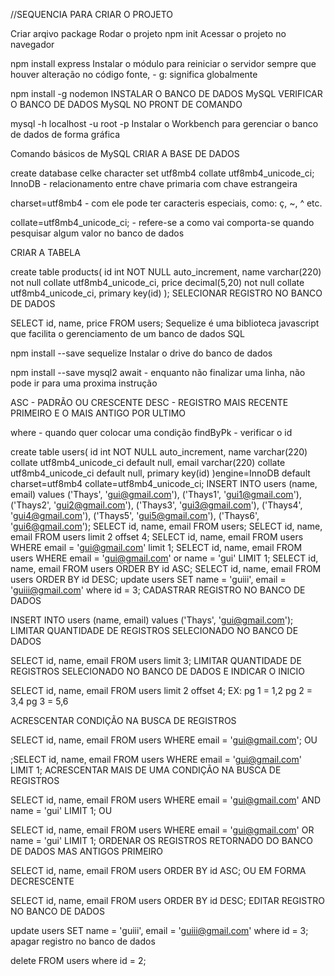 //SEQUENCIA PARA CRIAR O PROJETO

Criar arqivo package Rodar o projeto
npm init
Acessar o projeto no navegador

npm install express
Instalar o módulo para reiniciar o servidor sempre que houver alteração no código fonte, - g: significa globalmente

npm install -g nodemon
INSTALAR O BANCO DE DADOS MySQL
VERIFICAR O BANCO DE DADOS MySQL NO PRONT DE COMANDO

mysql -h localhost -u root -p
Instalar o Workbench para gerenciar o banco de dados de forma gráfica

Comando básicos de MySQL
CRIAR A BASE DE DADOS

create database celke character set utf8mb4 collate utf8mb4_unicode_ci;
InnoDB - relacionamento entre chave primaria com chave estrangeira

charset=utf8mb4 - com ele pode ter caracteris especiais, como: ç, ~, ^ etc.

collate=utf8mb4_unicode_ci; - refere-se a como vai comporta-se quando pesquisar algum valor no banco de dados

CRIAR A TABELA

create table products(
id int NOT NULL auto_increment,
name varchar(220) not null collate utf8mb4_unicode_ci,
price decimal(5,20) not null collate utf8mb4_unicode_ci,
primary key(id)
);
SELECIONAR REGISTRO NO BANCO DE DADOS

SELECT id, name, price FROM users;
Sequelize é uma biblioteca javascript que facilita o gerenciamento de um banco de dados SQL

npm install --save sequelize
Instalar o drive do banco de dados

npm install --save mysql2
await - enquanto não finalizar uma linha, não pode ir para uma proxima instrução

ASC - PADRÃO OU CRESCENTE DESC - REGISTRO MAIS RECENTE PRIMEIRO E O MAIS ANTIGO POR ULTIMO

where - quando quer colocar uma condição findByPk - verificar o id

create table users(
id int NOT NULL auto_increment,
name varchar(220) collate utf8mb4_unicode_ci default null,
email varchar(220) collate utf8mb4_unicode_ci default null,
primary key(id)
)engine=InnoDB default charset=utf8mb4 collate=utf8mb4_unicode_ci;
INSERT INTO users (name, email)
values
('Thays', 'gui@gmail.com'),
('Thays1', 'gui1@gmail.com'),
('Thays2', 'gui2@gmail.com'),
('Thays3', 'gui3@gmail.com'),
('Thays4', 'gui4@gmail.com'),
('Thays5', 'gui5@gmail.com'),
('Thays6', 'gui6@gmail.com');
SELECT id, name, email FROM users;
SELECT id, name, email FROM users limit 2 offset 4;
SELECT id, name, email FROM users WHERE email = 'gui@gmail.com' limit 1;
SELECT id, name, email FROM users WHERE email = 'gui@gmail.com' or name = 'gui' LIMIT 1;
SELECT id, name, email FROM users ORDER BY id ASC;
SELECT id, name, email FROM users ORDER BY id DESC;
update users SET name = 'guiii', email = 'guiii@gmail.com' where id = 3;
CADASTRAR REGISTRO NO BANCO DE DADOS

INSERT INTO users (name, email)
values
('Thays', 'gui@gmail.com');
LIMITAR QUANTIDADE DE REGISTROS SELECIONADO NO BANCO DE DADOS

SELECT id, name, email FROM users limit 3;
LIMITAR QUANTIDADE DE REGISTROS SELECIONADO NO BANCO DE DADOS E INDICAR O INICIO

SELECT id, name, email FROM users limit 2 offset 4;
EX: pg 1 = 1,2 pg 2 = 3,4 pg 3 = 5,6

ACRESCENTAR CONDIÇÃO NA BUSCA DE REGISTROS

SELECT id, name, email FROM users WHERE email = 'gui@gmail.com';
OU

;SELECT id, name, email FROM users WHERE email = 'gui@gmail.com' LIMIT 1;
ACRESCENTAR MAIS DE UMA CONDIÇÃO NA BUSCA DE REGISTROS

SELECT id, name, email FROM users WHERE email = 'gui@gmail.com' AND name = 'gui' LIMIT 1;
OU

SELECT id, name, email FROM users WHERE email = 'gui@gmail.com' OR name = 'gui' LIMIT 1;
ORDENAR OS REGISTROS RETORNADO DO BANCO DE DADOS MAS ANTIGOS PRIMEIRO

SELECT id, name, email FROM users ORDER BY id ASC;
OU EM FORMA DECRESCENTE

SELECT id, name, email FROM users ORDER BY id DESC;
EDITAR REGISTRO NO BANCO DE DADOS

update users SET name = 'guiii',
email = 'guiii@gmail.com' where id = 3;
apagar registro no banco de dados

delete FROM users where id = 2;